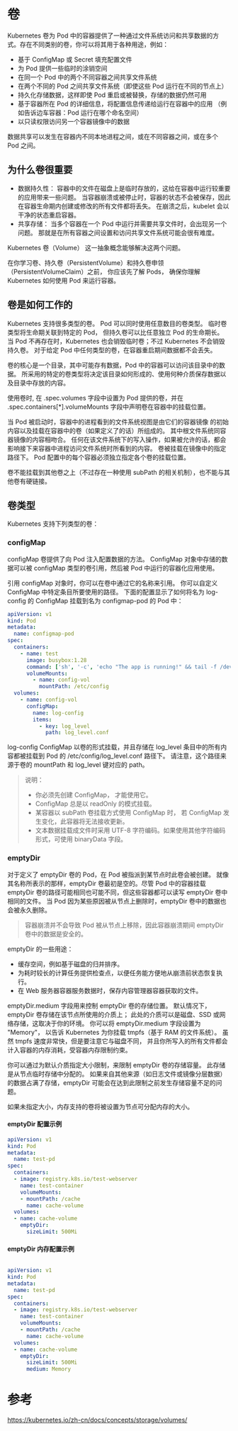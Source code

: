 
# 卷
Kubernetes 卷为 Pod 中的容器提供了一种通过文件系统访问和共享数据的方式。存在不同类别的卷，你可以将其用于各种用途，例如：
- 基于 ConfigMap 或 Secret 填充配置文件
- 为 Pod 提供一些临时的涂销空间
- 在同一个 Pod 中的两个不同容器之间共享文件系统
- 在两个不同的 Pod 之间共享文件系统（即使这些 Pod 运行在不同的节点上）
- 持久化存储数据，这样即使 Pod 重启或被替换，存储的数据仍然可用
- 基于容器所在 Pod 的详细信息，将配置信息传递给运行在容器中的应用 （例如告诉边车容器：Pod 运行在哪个命名空间）
- 以只读权限访问另一个容器镜像中的数据

数据共享可以发生在容器内不同本地进程之间，或在不同容器之间，或在多个 Pod 之间。

## 为什么卷很重要
- 数据持久性： 容器中的文件在磁盘上是临时存放的，这给在容器中运行较重要的应用带来一些问题。 当容器崩溃或被停止时，容器的状态不会被保存，因此在容器生命期内创建或修改的所有文件都将丢失。 在崩溃之后，kubelet 会以干净的状态重启容器。
- 共享存储： 当多个容器在一个 Pod 中运行并需要共享文件时，会出现另一个问题。 那就是在所有容器之间设置和访问共享文件系统可能会很有难度。

Kubernetes 卷（Volume） 这一抽象概念能够解决这两个问题。

在你学习卷、持久卷（PersistentVolume）和持久卷申领（PersistentVolumeClaim）之前， 你应该先了解 Pods， 确保你理解 Kubernetes 如何使用 Pod 来运行容器。

## 卷是如何工作的

Kubernetes 支持很多类型的卷。 Pod 可以同时使用任意数目的卷类型。 临时卷类型将生命期关联到特定的 Pod， 但持久卷可以比任意独立 Pod 的生命期长。 当 Pod 不再存在时，Kubernetes 也会销毁临时卷；不过 Kubernetes 不会销毁持久卷。 对于给定 Pod 中任何类型的卷，在容器重启期间数据都不会丢失。

卷的核心是一个目录，其中可能存有数据，Pod 中的容器可以访问该目录中的数据。 所采用的特定的卷类型将决定该目录如何形成的、使用何种介质保存数据以及目录中存放的内容。

使用卷时, 在 .spec.volumes 字段中设置为 Pod 提供的卷，并在 .spec.containers[*].volumeMounts 字段中声明卷在容器中的挂载位置。

当 Pod 被启动时，容器中的进程看到的文件系统视图是由它们的容器镜像 的初始内容以及挂载在容器中的卷（如果定义了的话）所组成的。 其中根文件系统同容器镜像的内容相吻合。 任何在该文件系统下的写入操作，如果被允许的话，都会影响接下来容器中进程访问文件系统时所看到的内容。 卷被挂载在镜像中的指定路径下。 Pod 配置中的每个容器必须独立指定各个卷的挂载位置。

卷不能挂载到其他卷之上（不过存在一种使用 subPath 的相关机制），也不能与其他卷有硬链接。

## 卷类型
Kubernetes 支持下列类型的卷：

### configMap
configMap 卷提供了向 Pod 注入配置数据的方法。 ConfigMap 对象中存储的数据可以被 configMap 类型的卷引用，然后被 Pod 中运行的容器化应用使用。

引用 configMap 对象时，你可以在卷中通过它的名称来引用。 你可以自定义 ConfigMap 中特定条目所要使用的路径。 下面的配置显示了如何将名为 log-config 的 ConfigMap 挂载到名为 configmap-pod 的 Pod 中：
```yml
apiVersion: v1
kind: Pod
metadata:
  name: configmap-pod
spec:
  containers:
    - name: test
      image: busybox:1.28
      command: ['sh', '-c', 'echo "The app is running!" && tail -f /dev/null']
      volumeMounts:
        - name: config-vol
          mountPath: /etc/config
  volumes:
    - name: config-vol
      configMap:
        name: log-config
        items:
          - key: log_level
            path: log_level.conf
```
log-config ConfigMap 以卷的形式挂载，并且存储在 log_level 条目中的所有内容都被挂载到 Pod 的 /etc/config/log_level.conf 路径下。 请注意，这个路径来源于卷的 mountPath 和 log_level 键对应的 path。

> 说明：
> - 你必须先创建 ConfigMap， 才能使用它。
> - ConfigMap 总是以 readOnly 的模式挂载。
> - 某容器以 subPath 卷挂载方式使用 ConfigMap 时， 若 ConfigMap 发生变化，此容器将无法接收更新。
> - 文本数据挂载成文件时采用 UTF-8 字符编码。如果使用其他字符编码形式，可使用 binaryData 字段。


### emptyDir
对于定义了 emptyDir 卷的 Pod，在 Pod 被指派到某节点时此卷会被创建。 就像其名称所表示的那样，emptyDir 卷最初是空的。尽管 Pod 中的容器挂载 emptyDir 卷的路径可能相同也可能不同，但这些容器都可以读写 emptyDir 卷中相同的文件。 当 Pod 因为某些原因被从节点上删除时，emptyDir 卷中的数据也会被永久删除。
> 容器崩溃并不会导致 Pod 被从节点上移除，因此容器崩溃期间 emptyDir 卷中的数据是安全的。

emptyDir 的一些用途：
- 缓存空间，例如基于磁盘的归并排序。
- 为耗时较长的计算任务提供检查点，以便任务能方便地从崩溃前状态恢复执行。
- 在 Web 服务器容器服务数据时，保存内容管理器容器获取的文件。

emptyDir.medium 字段用来控制 emptyDir 卷的存储位置。 默认情况下，emptyDir 卷存储在该节点所使用的介质上； 此处的介质可以是磁盘、SSD 或网络存储，这取决于你的环境。 你可以将 emptyDir.medium 字段设置为 "Memory"， 以告诉 Kubernetes 为你挂载 tmpfs（基于 RAM 的文件系统）。 虽然 tmpfs 速度非常快，但是要注意它与磁盘不同， 并且你所写入的所有文件都会计入容器的内存消耗，受容器内存限制约束。

你可以通过为默认介质指定大小限制，来限制 emptyDir 卷的存储容量。 此存储是从节点临时存储中分配的。 如果来自其他来源（如日志文件或镜像分层数据）的数据占满了存储，emptyDir 可能会在达到此限制之前发生存储容量不足的问题。

如果未指定大小，内存支持的卷将被设置为节点可分配内存的大小。

#### emptyDir 配置示例
```yml
apiVersion: v1
kind: Pod
metadata:
  name: test-pd
spec:
  containers:
  - image: registry.k8s.io/test-webserver
    name: test-container
    volumeMounts:
    - mountPath: /cache
      name: cache-volume
  volumes:
  - name: cache-volume
    emptyDir:
      sizeLimit: 500Mi
```
#### emptyDir 内存配置示例 
```yml

apiVersion: v1
kind: Pod
metadata:
  name: test-pd
spec:
  containers:
  - image: registry.k8s.io/test-webserver
    name: test-container
    volumeMounts:
    - mountPath: /cache
      name: cache-volume
  volumes:
  - name: cache-volume
    emptyDir:
      sizeLimit: 500Mi
      medium: Memory
```
# 参考
https://kubernetes.io/zh-cn/docs/concepts/storage/volumes/
